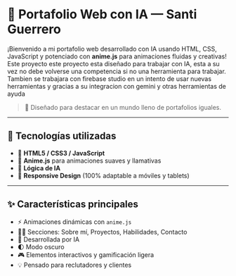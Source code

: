 # 🚀 Portafolio Web con IA  — Santi Guerrero

¡Bienvenido a mi portafolio web desarrollado con IA usando HTML, CSS, JavaScript y potenciado con **anime.js** para animaciones fluidas y creativas!  
Este proyecto este proyecto esta diseñado para trabajar con IA, esta a su vez no debe volverse una competencia si no una herramienta para trabajar.
Tambien se trabajara con firebase studio en un intento de usar nuevas herramientas y gracias a su integracion con gemini y otras herramientas de ayuda

> 🎯 Diseñado para destacar en un mundo lleno de portafolios iguales.

---

## 🧠 Tecnologías utilizadas

- 🧩 **HTML5 / CSS3 / JavaScript**
- 🌈 **Anime.js** para animaciones suaves y llamativas
- 🧠 **Lógica de IA** 
- 📱 **Responsive Design** (100% adaptable a móviles y tablets)

---

## ✨ Características principales

- ⚡ Animaciones dinámicas con `anime.js`
- 🧑‍💻 Secciones: Sobre mí, Proyectos, Habilidades, Contacto
- 🧠 Desarrollada por IA
- 🌓 Modo oscuro 
- 🎮 Elementos interactivos y gamificación ligera
- 💡 Pensado para reclutadores y clientes

